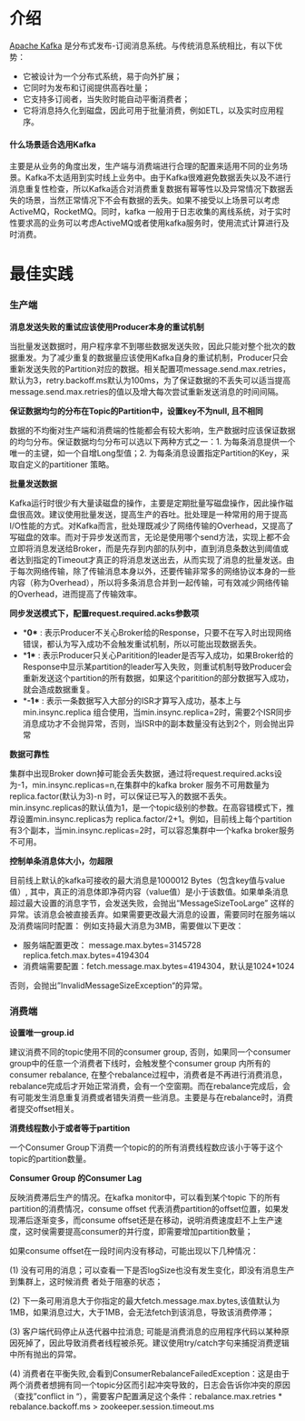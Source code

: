 # 介绍

[Apache Kafka](http://kafka.apache.org/) 是分布式发布-订阅消息系统。与传统消息系统相比，有以下优势：

- 它被设计为一个分布式系统，易于向外扩展；
- 它同时为发布和订阅提供高吞吐量；
- 它支持多订阅者，当失败时能自动平衡消费者；
- 它将消息持久化到磁盘，因此可用于批量消费，例如ETL，以及实时应用程序。

#### 什么场景适合选用Kafka

主要是从业务的角度出发，生产端与消费端进行合理的配置来适用不同的业务场景。Kafka不太适用到实时线上业务中。由于Kafka很难避免数据丢失以及不进行消息重复性检查，所以Kafka适合对消费重复数据有幂等性以及异常情况下数据丢失的场景，当然正常情况下不会有数据的丢失。如果不接受以上场景可以考虑ActiveMQ，RocketMQ。同时，kafka 一般用于日志收集的离线系统，对于实时性要求高的业务可以考虑ActiveMQ或者使用kafka服务时，使用流式计算进行及时消费。

# 最佳实践

### 生产端

**消息发送失败的重试应该使用Producer本身的重试机制**

当批量发送数据时，用户程序拿不到哪些数据发送失败，因此只能对整个批次的数据重发。为了减少重复的数据量应该使用Kafka自身的重试机制，Producer只会重新发送失败的Partition对应的数据。相关配置项message.send.max.retries，默认为3，retry.backoff.ms默认为100ms，为了保证数据的不丢失可以适当提高message.send.max.retries的值以及增大每次尝试重新发送消息的时间间隔。

**保证数据均匀的分布在Topic的Partition中，设置key不为null, 且不相同**

数据的不均衡对生产端和消费端的性能都会有较大影响，生产数据时应该保证数据的均匀分布。保证数据均匀分布可以选以下两种方式之一：1. 为每条消息提供一个唯一的主键，如一个自增Long型值；2. 为每条消息设置指定Partition的Key，采取自定义的partitioner 策略。

**批量发送数据**

Kafka运行时很少有大量读磁盘的操作，主要是定期批量写磁盘操作，因此操作磁盘很高效。建议使用批量发送，提高生产的吞吐。批处理是一种常用的用于提高I/O性能的方式。对Kafka而言，批处理既减少了网络传输的Overhead，又提高了写磁盘的效率。而对于异步发送而言，无论是使用哪个send方法，实现上都不会立即将消息发送给Broker，而是先存到内部的队列中，直到消息条数达到阈值或者达到指定的Timeout才真正的将消息发送出去，从而实现了消息的批量发送。由于每次网络传输，除了传输消息本身以外，还要传输非常多的网络协议本身的一些内容（称为Overhead），所以将多条消息合并到一起传输，可有效减少网络传输的Overhead，进而提高了传输效率。

**同步发送模式下，配置request.required.acks参数项**

- ***0\*** : 表示Producer不关心Broker给的Response，只要不在写入时出现网络错误，都认为写入成功不会触发重试机制，所以可能出现数据丢失。
- ***1\*** : 表示Producer只关心Paritition的leader是否写入成功，如果Broker给的Response中显示某partition的leader写入失败，则重试机制导致Producer会重新发送这个partition的所有数据，如果这个paritition的部分数据写入成功，就会造成数据重复。
- ***-1\*** : 表示一条数据写入大部分的ISR才算写入成功，基本上与min.insync.replica 组合使用，当min.insync.replica=2时，需要2个ISR同步消息成功才不会抛异常，否则，当ISR中的副本数量没有达到2个，则会抛出异常

**数据可靠性**

集群中出现Broker down掉可能会丢失数据，通过将request.required.acks设为-1，min.insync.replicas=n,在集群中的kafka broker 服务不可用数量为replica.factor(默认为3)-n 时，可以保证已写入的数据不丢失。min.insync.replicas的默认值为1，是一个topic级别的参数。在高容错模式下，推荐设置min.insync.replicas为 replica.factor/2+1。例如，目前线上每个partition有3个副本，当min.insync.replicas=2时，可以容忍集群中一个kafka broker服务不可用。

**控制单条消息体大小，勿超限**

目前线上默认的kafka可接收的最大消息是1000012 Bytes（包含key值与value值）, 其中，真正的消息体即净荷内容（value值）是小于该数值。如果单条消息超过最大设置的消息字节，会发送失败，会抛出“MessageSizeTooLarge” 这样的异常。该消息会被直接丢弃。如果需要更改最大消息的设置，需要同时在服务端以及消费端同时配置： 例如支持最大消息为3MB，需要做以下更改：

-  服务端配置更改： message.max.bytes=3145728 replica.fetch.max.bytes=4194304
-  消费端需要配置：fetch.message.max.bytes=4194304，默认是1024*1024

否则，会抛出”InvalidMessageSizeException“的异常。

### 消费端

**设置唯一group.id**

建议消费不同的topic使用不同的consumer group, 否则，如果同一个consumer group中的任意一个消费者下线时，会触发整个consumer group 内所有的consumer rebalance, 在整个rebalance过程中，消费者是不再进行消费消息，rebalance完成后才开始正常消费，会有一个空窗期。而在rebalance完成后，会有可能发生消息重复消费或者错失消费一些消息。主要是与在rebalance时，消费者提交offset相关。

**消费线程数小于或者等于partition**

一个Consumer Group下消费一个topic的的所有消费线程数应该小于等于这个topic的partition数量。

**Consumer Group 的Consumer Lag**

反映消费滞后生产的情况。在kafka monitor中，可以看到某个topic 下的所有partition的消费情况，consume offset 代表消费partition的offset位置，如果发现滞后逐渐变多，而consume offset还是在移动，说明消费速度赶不上生产速度，这时侯需要提高consumer的并行度，即需要增加partition数量；

如果consume offset在一段时间内没有移动，可能出现以下几种情况：

(1) 没有可用的消息；可以查看一下是否logSize也没有发生变化，即没有消息生产到集群上，这时候消费 者处于阻塞的状态；

(2) 下一条可用消息大于你指定的最大fetch.message.max.bytes,该值默认为1MB，如果消息过大，大于1MB，会无法fetch到该消息，导致该消费停滞；

(3) 客户端代码停止从迭代器中拉消息; 可能是消费消息的应用程序代码以某种原因死掉了，因此导致消费者线程被杀死。建议使用try/catch字句来捕捉消费逻辑中所有抛出的异常。

(4) 消费者在平衡失败,会看到ConsumerRebalanceFailedException：这是由于两个消费者想拥有同一个topic分区而引起冲突导致的，日志会告诉你冲突的原因（查找”conflict in “），需要客户配置满足这个条件：rebalance.max.retries * rebalance.backoff.ms > zookeeper.session.timeout.ms